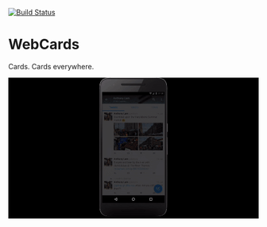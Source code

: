 [![Build Status](https://travis-ci.org/pocmo/WebCards.svg?branch=master)](https://travis-ci.org/pocmo/WebCards)

# WebCards
Cards. Cards everywhere.

![](https://raw.githubusercontent.com/pocmo/WebCards/master/screenshots/animated_instagram.gif)
